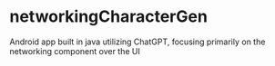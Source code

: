 # networkingCharacterGen
Android app built in java utilizing ChatGPT, focusing primarily on the networking component over the UI
